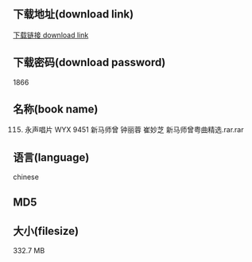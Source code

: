 ## 下载地址(download link)
[下载链接 download link](https://voluble-croquembouche-d321dc.netlify.app/?s=115.+%E6%B0%B8%E5%A3%B0%E5%94%B1%E7%89%87+WYX+9451+%E6%96%B0%E9%A9%AC%E5%B8%88%E6%9B%BE+%E9%92%9F%E4%B8%BD%E8%93%89+%E5%B4%94%E5%A6%99%E8%8A%9D+%E6%96%B0%E9%A9%AC%E5%B8%88%E6%9B%BE%E7%B2%A4%E6%9B%B2%E7%B2%BE%E9%80%89.rar)

## 下载密码(download password)
1866

## 名称(book name)
115. 永声唱片 WYX 9451 新马师曾 钟丽蓉 崔妙芝 新马师曾粤曲精选.rar.rar

## 语言(language)
chinese

## MD5


## 大小(filesize)
332.7 MB
